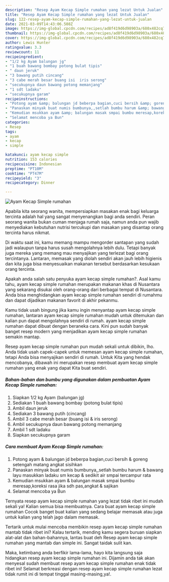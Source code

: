 ```yaml
---
description: "Resep Ayam Kecap Simple rumahan yang lezat Untuk Jualan"
title: "Resep Ayam Kecap Simple rumahan yang lezat Untuk Jualan"
slug: 122-resep-ayam-kecap-simple-rumahan-yang-lezat-untuk-jualan
date: 2021-03-09T14:43:06.508Z
image: https://img-global.cpcdn.com/recipes/ad8f419d6d98903a/680x482cq70/ayam-kecap-simple-rumahan-foto-resep-utama.jpg
thumbnail: https://img-global.cpcdn.com/recipes/ad8f419d6d98903a/680x482cq70/ayam-kecap-simple-rumahan-foto-resep-utama.jpg
cover: https://img-global.cpcdn.com/recipes/ad8f419d6d98903a/680x482cq70/ayam-kecap-simple-rumahan-foto-resep-utama.jpg
author: Lewis Hunter
ratingvalue: 3.3
reviewcount: 11
recipeingredient:
- "1/2 kg Ayam balungan jg"
- "1 buah bawang bombay potong bulat tipis"
- " daun jeruk"
- "3 bawang putih cincang"
- "3 cabe merah besar buang isi  iris serong"
- "secukupnya daun bawang potong memanjang"
- "1 sdt ladaku"
- "secukupnya garam"
recipeinstructions:
- "Potong ayam &amp; balungan jd beberpa bagian,cuci bersih &amp; goreng setengah matang angkat sisihkan"
- "Panaskan minyak buat numis bumbunya,,setlah bumbu harum &amp; bawang layu masukkan ladaku sm kecap &amp; sedikit air smpai tercampur rata"
- "Kemudian msukkan ayam &amp; balungan masak smpai bumbu meresap,koreksi rasa jika sdh pas,angkat &amp; sajikan"
- "Selamat mencoba ya Bun"
categories:
- Resep
tags:
- ayam
- kecap
- simple

katakunci: ayam kecap simple 
nutrition: 153 calories
recipecuisine: Indonesian
preptime: "PT10M"
cooktime: "PT47M"
recipeyield: "3"
recipecategory: Dinner

---
```



![Ayam Kecap Simple rumahan](https://img-global.cpcdn.com/recipes/ad8f419d6d98903a/680x482cq70/ayam-kecap-simple-rumahan-foto-resep-utama.jpg)

Apabila kita seorang wanita, mempersiapkan masakan enak bagi keluarga tercinta adalah hal yang sangat menyenangkan bagi anda sendiri. Peran seorang  wanita bukan cuman menjaga rumah saja, namun anda pun wajib menyediakan kebutuhan nutrisi tercukupi dan masakan yang disantap orang tercinta harus nikmat.

Di waktu  saat ini, kamu memang mampu mengorder santapan yang sudah jadi walaupun tanpa harus susah mengolahnya lebih dulu. Tetapi banyak juga mereka yang memang mau menyajikan yang terlezat bagi orang tercintanya. Lantaran, memasak yang diolah sendiri akan jauh lebih higienis dan kita juga bisa menyesuaikan makanan tersebut berdasarkan kesukaan orang tercinta. 



Apakah anda salah satu penyuka ayam kecap simple rumahan?. Asal kamu tahu, ayam kecap simple rumahan merupakan makanan khas di Nusantara yang sekarang disukai oleh orang-orang dari berbagai tempat di Nusantara. Anda bisa menghidangkan ayam kecap simple rumahan sendiri di rumahmu dan dapat dijadikan makanan favorit di akhir pekanmu.

Kamu tidak usah bingung jika kamu ingin menyantap ayam kecap simple rumahan, lantaran ayam kecap simple rumahan mudah untuk ditemukan dan kalian pun dapat mengolahnya sendiri di rumah. ayam kecap simple rumahan dapat dibuat dengan beraneka cara. Kini pun sudah banyak banget resep modern yang menjadikan ayam kecap simple rumahan semakin mantap.

Resep ayam kecap simple rumahan pun mudah sekali untuk dibikin, lho. Anda tidak usah capek-capek untuk memesan ayam kecap simple rumahan, tetapi Anda bisa menyajikan sendiri di rumah. Untuk Kita yang hendak mencobanya, dibawah ini merupakan resep membuat ayam kecap simple rumahan yang enak yang dapat Kita buat sendiri.

<!--inarticleads1-->

##### Bahan-bahan dan bumbu yang digunakan dalam pembuatan Ayam Kecap Simple rumahan:

1. Siapkan 1/2 kg Ayam (balungan jg)
1. Sediakan 1 buah bawang bombay (potong bulat tipis)
1. Ambil  daun jeruk
1. Sediakan 3 bawang putih (cincang)
1. Ambil 3 cabe merah besar (buang isi &amp; iris serong)
1. Ambil secukupnya daun bawang potong memanjang
1. Ambil 1 sdt ladaku
1. Siapkan secukupnya garam




<!--inarticleads2-->

##### Cara membuat Ayam Kecap Simple rumahan:

1. Potong ayam &amp; balungan jd beberpa bagian,cuci bersih &amp; goreng setengah matang angkat sisihkan
1. Panaskan minyak buat numis bumbunya,,setlah bumbu harum &amp; bawang layu masukkan ladaku sm kecap &amp; sedikit air smpai tercampur rata
1. Kemudian msukkan ayam &amp; balungan masak smpai bumbu meresap,koreksi rasa jika sdh pas,angkat &amp; sajikan
1. Selamat mencoba ya Bun




Ternyata resep ayam kecap simple rumahan yang lezat tidak ribet ini mudah sekali ya! Kalian semua bisa membuatnya. Cara buat ayam kecap simple rumahan Cocok banget buat kalian yang sedang belajar memasak atau juga untuk kalian yang telah jago dalam memasak.

Tertarik untuk mulai mencoba membikin resep ayam kecap simple rumahan mantab tidak ribet ini? Kalau tertarik, mending kamu segera buruan siapkan alat-alat dan bahan-bahannya, lantas buat deh Resep ayam kecap simple rumahan yang mantab dan simple ini. Sangat taidak sulit kan. 

Maka, ketimbang anda berfikir lama-lama, hayo kita langsung saja hidangkan resep ayam kecap simple rumahan ini. Dijamin anda tak akan menyesal sudah membuat resep ayam kecap simple rumahan enak tidak ribet ini! Selamat berkreasi dengan resep ayam kecap simple rumahan lezat tidak rumit ini di tempat tinggal masing-masing,ya!.


